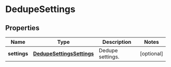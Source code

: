 
# DedupeSettings

## Properties
Name | Type | Description | Notes
------------ | ------------- | ------------- | -------------
**settings** | [**DedupeSettingsSettings**](DedupeSettingsSettings.md) | Dedupe settings. |  [optional]



